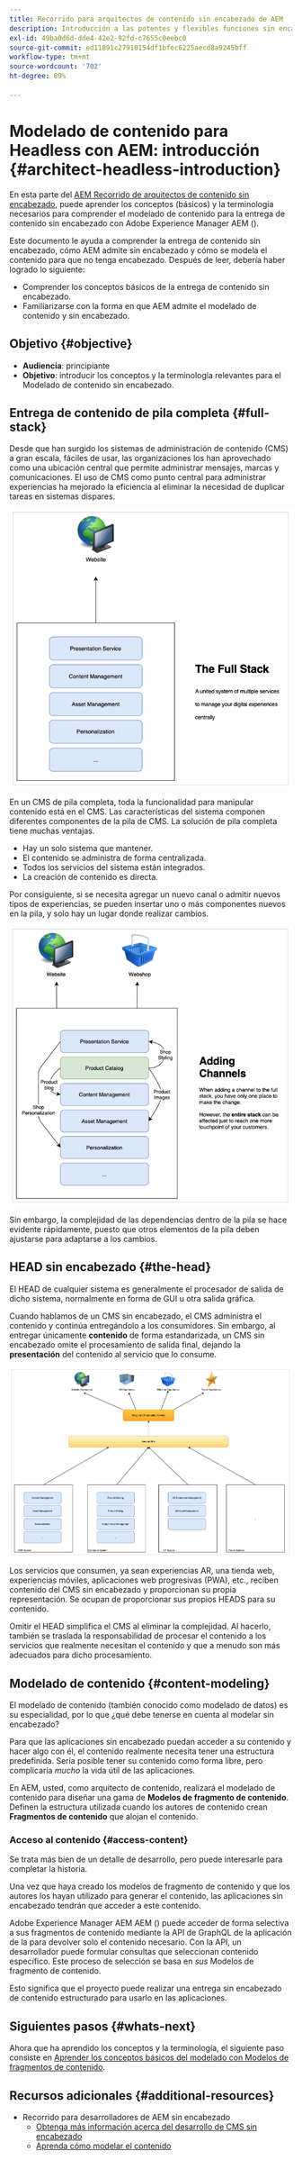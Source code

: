 ```yaml
---
title: Recorrido para arquitectos de contenido sin encabezado de AEM
description: Introducción a las potentes y flexibles funciones sin encabezado de Adobe Experience Manager y a cómo diseñar contenido para su proyecto.
exl-id: 49ba0d6d-dde4-42e2-92fd-c7655c0eebc0
source-git-commit: ed11891c27910154df1bfec6225aecd8a9245bff
workflow-type: tm+mt
source-wordcount: '702'
ht-degree: 89%

---
```


# Modelado de contenido para Headless con AEM: introducción {#architect-headless-introduction}

En esta parte del [AEM Recorrido de arquitectos de contenido sin encabezado](overview.md), puede aprender los conceptos (básicos) y la terminología necesarios para comprender el modelado de contenido para la entrega de contenido sin encabezado con Adobe Experience Manager AEM ().

Este documento le ayuda a comprender la entrega de contenido sin encabezado, cómo AEM admite sin encabezado y cómo se modela el contenido para que no tenga encabezado. Después de leer, debería haber logrado lo siguiente:

* Comprender los conceptos básicos de la entrega de contenido sin encabezado.
* Familiarizarse con la forma en que AEM admite el modelado de contenido y sin encabezado.

## Objetivo {#objective}

* **Audiencia**: principiante
* **Objetivo**: introducir los conceptos y la terminología relevantes para el Modelado de contenido sin encabezado.

## Entrega de contenido de pila completa {#full-stack}

Desde que han surgido los sistemas de administración de contenido (CMS) a gran escala, fáciles de usar, las organizaciones los han aprovechado como una ubicación central que permite administrar mensajes, marcas y comunicaciones. El uso de CMS como punto central para administrar experiencias ha mejorado la eficiencia al eliminar la necesidad de duplicar tareas en sistemas dispares.

![El CMS de pila completa clásico](/help/journey-headless/developer/assets/full-stack.png)

En un CMS de pila completa, toda la funcionalidad para manipular contenido está en el CMS. Las características del sistema componen diferentes componentes de la pila de CMS. La solución de pila completa tiene muchas ventajas.

* Hay un solo sistema que mantener.
* El contenido se administra de forma centralizada.
* Todos los servicios del sistema están integrados.
* La creación de contenido es directa.

Por consiguiente, si se necesita agregar un nuevo canal o admitir nuevos tipos de experiencias, se pueden insertar uno o más componentes nuevos en la pila, y solo hay un lugar donde realizar cambios.

![Agregar un nuevo canal a la pila](/help/journey-headless/developer/assets/adding-channel.png)

Sin embargo, la complejidad de las dependencias dentro de la pila se hace evidente rápidamente, puesto que otros elementos de la pila deben ajustarse para adaptarse a los cambios.

## HEAD sin encabezado {#the-head}

El HEAD de cualquier sistema es generalmente el procesador de salida de dicho sistema, normalmente en forma de GUI u otra salida gráfica.

Cuando hablamos de un CMS sin encabezado, el CMS administra el contenido y continúa entregándolo a los consumidores. Sin embargo, al entregar únicamente **contenido** de forma estandarizada, un CMS sin encabezado omite el procesamiento de salida final, dejando la **presentación** del contenido al servicio que lo consume.

![CMS sin encabezado](/help/journey-headless/developer/assets/headless-cms.png)

Los servicios que consumen, ya sean experiencias AR, una tienda web, experiencias móviles, aplicaciones web progresivas (PWA), etc., reciben contenido del CMS sin encabezado y proporcionan su propia representación. Se ocupan de proporcionar sus propios HEADS para su contenido.

Omitir el HEAD simplifica el CMS al eliminar la complejidad. Al hacerlo, también se traslada la responsabilidad de procesar el contenido a los servicios que realmente necesitan el contenido y que a menudo son más adecuados para dicho procesamiento.

## Modelado de contenido {#content-modeling}

El modelado de contenido (también conocido como modelado de datos) es su especialidad, por lo que ¿qué debe tenerse en cuenta al modelar sin encabezado?

Para que las aplicaciones sin encabezado puedan acceder a su contenido y hacer algo con él, el contenido realmente necesita tener una estructura predefinida. Sería posible tener su contenido como forma libre, pero complicaría *mucho* la vida útil de las aplicaciones.

En AEM, usted, como arquitecto de contenido, realizará el modelado de contenido para diseñar una gama de **Modelos de fragmento de contenido**. Definen la estructura utilizada cuando los autores de contenido crean **Fragmentos de contenido** que alojan el contenido.

### Acceso al contenido {#access-content}

Se trata más bien de un detalle de desarrollo, pero puede interesarle para completar la historia.

Una vez que haya creado los modelos de fragmento de contenido y que los autores los hayan utilizado para generar el contenido, las aplicaciones sin encabezado tendrán que acceder a este contenido.

Adobe Experience Manager AEM AEM () puede acceder de forma selectiva a sus fragmentos de contenido mediante la API de GraphQL de la aplicación de la para devolver solo el contenido necesario. Con la API, un desarrollador puede formular consultas que seleccionan contenido específico. Este proceso de selección se basa en *sus* Modelos de fragmento de contenido.

Esto significa que el proyecto puede realizar una entrega sin encabezado de contenido estructurado para usarlo en las aplicaciones.

## Siguientes pasos {#whats-next}

Ahora que ha aprendido los conceptos y la terminología, el siguiente paso consiste en [Aprender los conceptos básicos del modelado con Modelos de fragmentos de contenido](basics.md).

## Recursos adicionales {#additional-resources}

* Recorrido para desarrolladores de AEM sin encabezado
   * [Obtenga más información acerca del desarrollo de CMS sin encabezado](/help/journey-headless/developer/learn-about.md)
   * [Aprenda cómo modelar el contenido](/help/journey-headless/developer/model-your-content.md)
